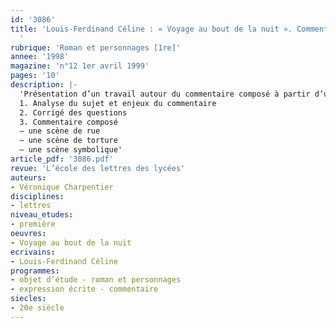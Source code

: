 ```yaml
---
id: '3086'
title: 'Louis-Ferdinand Céline : « Voyage au bout de la nuit ». Commentaire composé
  '
rubrique: 'Roman et personnages [1re]'
annee: '1998'
magazine: 'n°12 1er avril 1999'
pages: '10'
description: |-
  'Présentation d’un travail autour du commentaire composé à partir d’un extrait du roman de Céline…
  1. Analyse du sujet et enjeux du commentaire
  2. Corrigé des questions
  3. Commentaire composé
  – une scène de rue
  – une scène de torture
  – une scène symbolique'
article_pdf: '3086.pdf'
revue: 'L’école des lettres des lycées'
auteurs:
- Véronique Charpentier
disciplines:
- lettres
niveau_etudes:
- première
oeuvres:
- Voyage au bout de la nuit
ecrivains:
- Louis-Ferdinand Céline
programmes:
- objet d’étude - roman et personnages
- expression écrite - commentaire
siecles:
- 20e siècle
---
```

